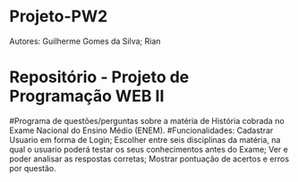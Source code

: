 # Projeto-PW2
Autores: Guilherme Gomes da Silva; Rian
# Repositório - Projeto de Programação WEB II

#Programa de questões/perguntas sobre a matéria de História cobrada no Exame Nacional do Ensino Médio (ENEM).
#Funcionalidades: Cadastrar Usuario em forma de Login; Escolher entre seis disciplinas da matéria, na qual o usuario poderá testar os seus conhecimentos antes do Exame; Ver e poder analisar as respostas corretas; Mostrar pontuação de acertos e erros por questão.
